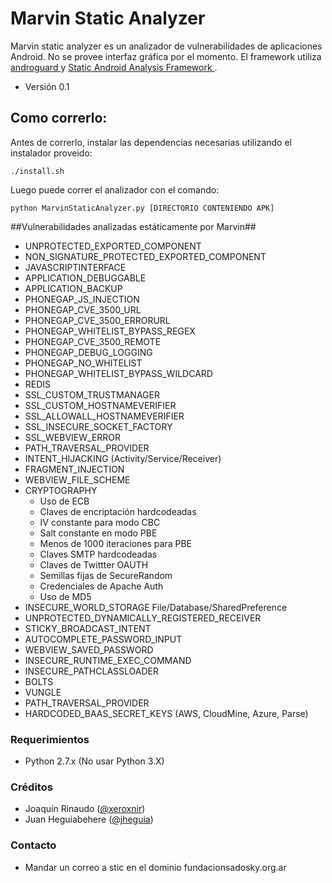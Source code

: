 # Marvin Static Analyzer #

Marvin static analyzer es un analizador de vulnerabilidades de aplicaciones Android. No se provee interfaz gráfica por el momento. El framework utiliza [ androguard ](https://github.com/androguard/androguard/) y [ Static Android Analysis Framework ](https://github.com/SAAF-Developers/saaf/).

* Versión 0.1

## Como correrlo:

Antes de correrlo, instalar las dependencias necesarias utilizando el instalador proveido:

```./install.sh ```

Luego puede correr el analizador con el comando:

```python MarvinStaticAnalyzer.py [DIRECTORIO CONTENIENDO APK] ```

##Vulnerabilidades analizadas estáticamente por Marvin##

* UNPROTECTED_EXPORTED_COMPONENT
* NON_SIGNATURE_PROTECTED_EXPORTED_COMPONENT
* JAVASCRIPTINTERFACE
* APPLICATION_DEBUGGABLE
* APPLICATION_BACKUP
* PHONEGAP_JS_INJECTION
* PHONEGAP_CVE_3500_URL
* PHONEGAP_CVE_3500_ERRORURL
* PHONEGAP_WHITELIST_BYPASS_REGEX
* PHONEGAP_CVE_3500_REMOTE
* PHONEGAP_DEBUG_LOGGING
* PHONEGAP_NO_WHITELIST
* PHONEGAP_WHITELIST_BYPASS_WILDCARD
* REDIS
* SSL_CUSTOM_TRUSTMANAGER
* SSL_CUSTOM_HOSTNAMEVERIFIER
* SSL_ALLOWALL_HOSTNAMEVERIFIER
* SSL_INSECURE_SOCKET_FACTORY
* SSL_WEBVIEW_ERROR																	
* PATH_TRAVERSAL_PROVIDER																
* INTENT_HIJACKING (Activity/Service/Receiver)
* FRAGMENT_INJECTION																	
* WEBVIEW_FILE_SCHEME
* CRYPTOGRAPHY
	* Uso de ECB
	* Claves de encriptación hardcodeadas
	* IV constante para modo CBC
	* Salt constante en modo PBE
	* Menos de 1000 iteraciones para PBE
	* Claves SMTP hardcodeadas
	* Claves de Twittter OAUTH 
	* Semillas fijas de SecureRandom 
	* Credenciales de Apache Auth 
	* Uso de MD5
* INSECURE_WORLD_STORAGE File/Database/SharedPreference
* UNPROTECTED_DYNAMICALLY_REGISTERED_RECEIVER
* STICKY_BROADCAST_INTENT
* AUTOCOMPLETE_PASSWORD_INPUT
* WEBVIEW_SAVED_PASSWORD
* INSECURE_RUNTIME_EXEC_COMMAND
* INSECURE_PATHCLASSLOADER
* BOLTS
* VUNGLE
* PATH_TRAVERSAL_PROVIDER
* HARDCODED_BAAS_SECRET_KEYS (AWS, CloudMine, Azure, Parse)

### Requerimientos ###

* Python 2.7.x (No usar Python 3.X) 

### Créditos ###
* Joaquín Rinaudo ([@xeroxnir](https://www.twitter.com/xeroxnir))
* Juan Heguiabehere ([@jheguia](https://www.twitter.com/jheguia))

### Contacto ###
* Mandar un correo a stic en el dominio fundacionsadosky.org.ar
